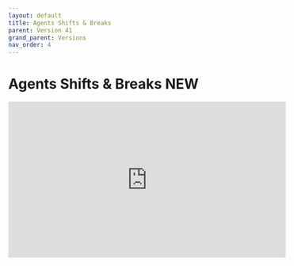 ```yaml
---
layout: default
title: Agents Shifts & Breaks
parent: Version 41
grand_parent: Versions
nav_order: 4
---
```


# Agents Shifts & Breaks <span class="label label-purple">NEW</span>

<iframe width="560" height="315" src="https://www.youtube.com/embed/6tzU6zXxeZA" title="YouTube video player" frameborder="0" allow="accelerometer; autoplay; clipboard-write; encrypted-media; gyroscope; picture-in-picture; web-share" allowfullscreen></iframe>